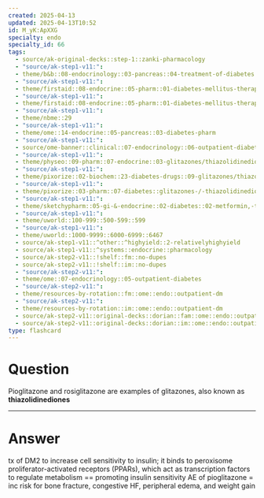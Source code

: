 ```yaml
---
created: 2025-04-13
updated: 2025-04-13T10:52
id: M_yK:ApXXG
specialty: endo
specialty_id: 66
tags:
  - source/ak-original-decks::step-1::zanki-pharmacology
  - "source/ak-step1-v11:": 
  - theme/b&b::08-endocrinology::03-pancreas::04-treatment-of-diabetes
  - "source/ak-step1-v11:": 
  - theme/firstaid::08-endocrine::05-pharm::01-diabetes-mellitus-therapy
  - "source/ak-step1-v11:": 
  - theme/firstaid::08-endocrine::05-pharm::01-diabetes-mellitus-therapy::thiazolidinediones
  - "source/ak-step1-v11:": 
  - theme/nbme::29
  - "source/ak-step1-v11:": 
  - theme/ome::14-endocrine::05-pancreas::03-diabetes-pharm
  - "source/ak-step1-v11:": 
  - source/ome-banner::clinical::07-endocrinology::06-outpatient-diabetes
  - "source/ak-step1-v11:": 
  - theme/physeo::09-pharm::07-endocrine::03-glitazones/thiazolidinediones
  - "source/ak-step1-v11:": 
  - theme/pixorize::02-biochem::23-diabetes-drugs::09-glitazones/thiazolidinediones
  - "source/ak-step1-v11:": 
  - theme/pixorize::03-pharm::07-diabetes::glitazones-/-thiazolidinediones
  - "source/ak-step1-v11:": 
  - theme/sketchypharm::05-gi-&-endocrine::02-diabetes::02-metformin,-thiazolidinediones,-pramlintide,-sglt2-inhibitors
  - "source/ak-step1-v11:": 
  - theme/uworld::100-999::500-599::599
  - "source/ak-step1-v11:": 
  - theme/uworld::1000-9999::6000-6999::6467
  - source/ak-step1-v11::^other::^highyield::2-relativelyhighyield
  - source/ak-step1-v11::^systems::endocrine::pharmacology
  - source/ak-step2-v11::!shelf::fm::no-dupes
  - source/ak-step2-v11::!shelf::im::no-dupes
  - "source/ak-step2-v11:": 
  - theme/ome::07-endocrinology::05-outpatient-diabetes
  - "source/ak-step2-v11:": 
  - theme/resources-by-rotation::fm::ome::endo::outpatient-dm
  - "source/ak-step2-v11:": 
  - theme/resources-by-rotation::im::ome::endo::outpatient-dm
  - source/ak-step2-v11::original-decks::dorian::fam::ome::endo::outpatient-dm
  - source/ak-step2-v11::original-decks::dorian::im::ome::endo::outpatient-dm
type: flashcard
---
```


# Question
Pioglitazone and rosiglitazone are examples of glitazones, also known as **thiazolidinediones**

---

# Answer
tx of DM2 to increase cell sensitivity to insulin; it binds to peroxisome proliferator-activated receptors (PPARs), which act as transcription factors to regulate metabolism == promoting insulin sensitivity  AE of pioglitazone = inc risk for bone fracture, congestive HF, peripheral edema, and weight gain